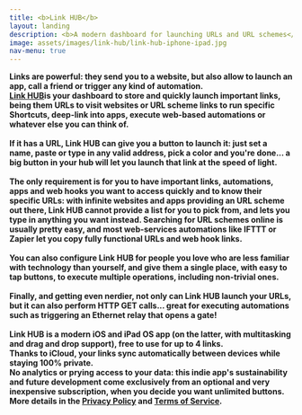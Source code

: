 ```yaml
---
title: <b>Link HUB</b>
layout: landing
description: <b>A modern dashboard for launching URLs and URL schemes</b>
image: assets/images/link-hub/link-hub-iphone-ipad.jpg
nav-menu: true
---
```


<!-- Main -->
<div id="main">

<!-- One -->
<section id="one">
	<div class="inner">
		<p>
			<b>Links are powerful: they send you to a website, but also allow to launch an app, call a friend or trigger any kind of automation.<br><b><a href="https://apps.apple.com/us/app/id1524351956">Link HUB</a>is your dashboard to store and quickly launch important links, being them URLs to visit websites or URL scheme links to run specific Shortcuts, deep-link into apps, execute web-based automations or whatever else you can think of.</b><br><br>If it has a URL, Link HUB can give you a button to launch it: <b>just set a name, paste or type in any valid address, pick a color and you're done... a big button in your hub will let you launch that link at the speed of light.</b><br><br>The only requirement is for you to have important links, automations, apps and web hooks you want to access quickly and to know their specific URLs: with infinite websites and apps providing an URL scheme out there, Link HUB cannot provide a list for you to pick from, and lets you type in anything you want instead. Searching for URL schemes online is usually pretty easy, and most web-services automations like IFTTT or Zapier let you copy fully functional URLs and web hook links.<br><br>You can also configure Link HUB for people you love who are less familiar with technology than yourself, and give them a single place, with easy to tap buttons, to execute multiple operations, including non-trivial ones.<br><br>Finally, and getting even nerdier, not only can Link HUB launch your URLs, but it can also perform HTTP GET calls... great for executing automations such as triggering an Ethernet relay that opens a gate!<br><br><b>Link HUB is a modern iOS and iPad OS app (on the latter, with multitasking and drag and drop support), free to use for up to 4 links.</b><br>Thanks to iCloud, <b>your links sync automatically between devices while staying 100% private.</b><br><b>No analytics or prying access to your data</b>: this indie app's sustainability and future development come exclusively from an optional and very inexpensive subscription, when you decide you want unlimited buttons. More details in the <a href="{{ site.baseurl }}/privacy/linkhub_privacy_policy.html">Privacy Policy</a> and <a href="{{ site.baseurl }}/privacy/linkhub_terms_of_service.html">Terms of Service</a>.</p>
	</div>
</section>
</div>